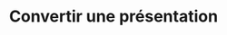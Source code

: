 ---
title: Convertir une présentation
type: docs
weight: 70
url: /fr/php-java/convert-presentation/
---